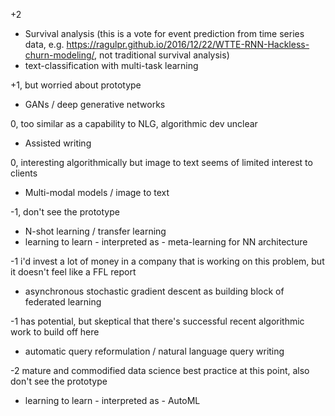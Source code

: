 +2
 - Survival analysis (this is a vote for event prediction from time series data, e.g. https://ragulpr.github.io/2016/12/22/WTTE-RNN-Hackless-churn-modeling/, not traditional survival analysis)
 - text-classification with multi-task learning

+1, but worried about prototype
 - GANs / deep generative networks

0, too similar as a capability to NLG, algorithmic dev unclear
 - Assisted writing

0, interesting algorithmically but image to text seems of limited interest to clients
 - Multi-modal models / image to text

-1, don't see the prototype
 - N-shot learning / transfer learning
 - learning to learn - interpreted as - meta-learning for NN architecture

-1 i'd invest a lot of money in a company that is working on this problem, but it doesn't feel like a FFL report
 - asynchronous stochastic gradient descent as building block of federated learning

-1 has potential, but skeptical that there's successful recent algorithmic work to build off here
 - automatic query reformulation / natural language query writing

-2 mature and commodified data science best practice at this point, also don't see the prototype
 - learning to learn - interpreted as - AutoML
